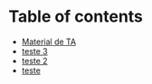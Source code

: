 # Table of contents

* [Material de TA](README.md)
* [teste 3](teste-3.md)
* [teste 2](teste-2.md)
* [teste](teste.md)

